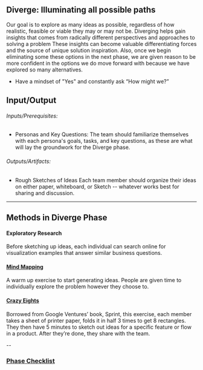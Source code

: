 ## Diverge: Illuminating all possible paths

Our goal is to explore as many ideas as possible, regardless of how
realistic, feasible or viable they may or may not be. Diverging helps gain insights that comes from radically
different perspectives and approaches to solving a problem  These insights
can become valuable differentiating forces and the source of unique solution
inspiration. Also, once we begin eliminating some these options in the next phase, we are given reason to be more confident in the options we do move forward with because we have explored so many alternatives.

* Have a mindset of "Yes" and constantly ask “How might we?”

## Input/Output

###### Inputs/Prerequisites:

* Personas and Key Questions: 
The team should familiarize themselves with each persona's goals, tasks, and key questions, as these are what will lay the groundwork for the Diverge phase. 

###### Outputs/Artifacts:

* Rough Sketches of Ideas
Each team member should organize their ideas on either paper, whiteboard, or Sketch -- whatever works best for sharing and discussion.

---

## Methods in Diverge Phase


#### Exploratory Research

Before sketching up ideas, each individual can search online for visualization examples that answer similar business questions.


#### [Mind Mapping](/3-Diverge/Methods/mind-mapping.md)
A warm up exercise to start generating ideas. People are given time to individually explore the problem however they choose to.


#### [Crazy Eights](../3-Diverge/Methods/crazy-8s.md)
Borrowed from Google Ventures’ book, Sprint, this exercise, each member takes a sheet of printer paper, folds it in half 3 times to get 8 rectangles. They then have 5 minutes to sketch out ideas for a specific feature or flow in a product. After they’re done, they share with the team.


--

### [Phase Checklist](../3-Diverge/Phase-3-Checklist.md)



